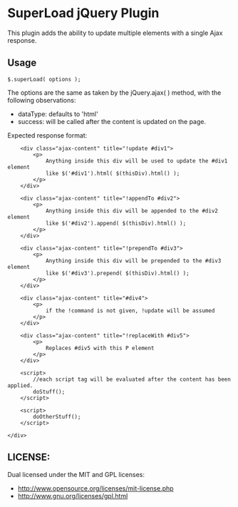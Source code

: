 # SuperLoad jQuery Plugin


This plugin adds the ability to update multiple elements with a single Ajax response.


## Usage


	$.superLoad( options );
The options are the same as taken by the jQuery.ajax( ) method, with the following observations:                   
* dataType: defaults to 'html'                                                                                  
* success: will be called after the content is updated on the page.                                             
                                                                                                                   
Expected response format:                                                                                          
	<div class="ajax-response">                                                                                       
															   
		<div class="ajax-content" title="!update #div1">                                                              
			<p>                                                                                                       
				Anything inside this div will be used to update the #div1 element                                     
				like $('#div1').html( $(thisDiv).html() );                                                            
			</p>                                                                                                      
		</div>                                                                                                        
															   
		<div class="ajax-content" title="!appendTo #div2">                                                            
			<p>                                                                                                       
				Anything inside this div will be appended to the #div2 element                                        
				like $('#div2').append( $(thisDiv).html() );                                                          
			</p>                                                                                                      
		</div>                                                                                                        
															   
		<div class="ajax-content" title="!prependTo #div3">                                                           
			<p>                                                                                                       
				Anything inside this div will be prepended to the #div3 element                                       
				like $('#div3').prepend( $(thisDiv).html() );                                                         
			</p>                                                                                                      
		</div>                                                                                                        
															   
		<div class="ajax-content" title="#div4">                                                                      
			<p>                                                                                                       
				if the !command is not given, !update will be assumed                                                 
			</p>                                                                                                      
		</div>                                                                                                        
															   
		<div class="ajax-content" title="!replaceWith #div5">                                                         
			<p>                                                                                                       
				Replaces #div5 with this P element                                                                    
			</p>                                                                                                      
		</div>                                                                                                        
															   
		<script>                                                                                                      
			//each script tag will be evaluated after the content has been applied.                                   
			doStuff();                                                                                                
		</script>                                                                                                     
															   
		<script>                                                                                                      
			doOtherStuff();                                                                                           
		</script>                                                                                                     
															   
	</div>                                                                                                            



## LICENSE:

Dual licensed under the MIT and GPL licenses:
*   http://www.opensource.org/licenses/mit-license.php
*   http://www.gnu.org/licenses/gpl.html
